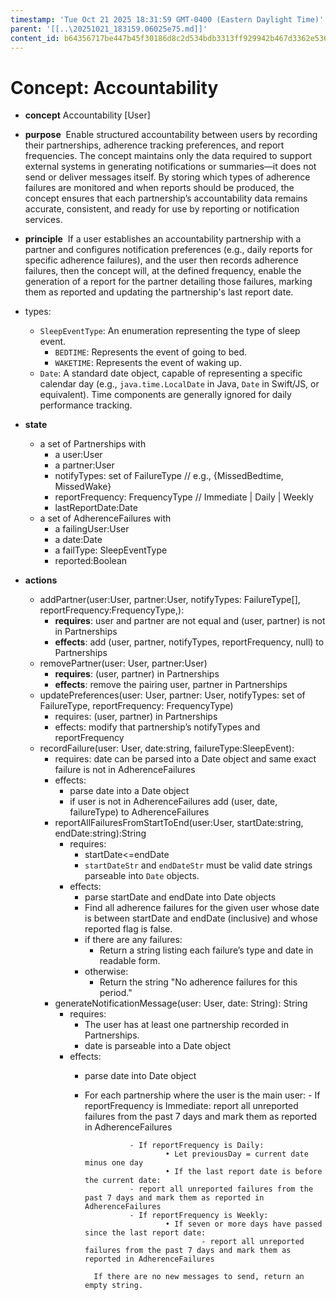```yaml
---
timestamp: 'Tue Oct 21 2025 18:31:59 GMT-0400 (Eastern Daylight Time)'
parent: '[[..\20251021_183159.06025e75.md]]'
content_id: b64356717be447b45f30186d8c2d534bdb3313ff929942b467d3362e536c2b99
---
```


# Concept: Accountability

* **concept** Accountability \[User]

* **purpose**     Enable structured accountability between users by recording their partnerships, adherence tracking preferences, and report frequencies. The concept maintains only the data required to support external systems in generating notifications or summaries—it does not send or deliver messages itself. By storing which types of adherence failures are monitored and when reports should be produced, the concept ensures that each partnership’s accountability data remains accurate, consistent, and ready for use by reporting or notification services.

* **principle**     If a user establishes an accountability partnership with a partner and configures notification preferences (e.g., daily reports for specific adherence failures), and the user then records adherence failures, then the concept will, at the defined frequency, enable the generation of a report for the partner detailing those failures, marking them as reported and updating the partnership's last report date.

* types:
  * `SleepEventType`: An enumeration representing the type of sleep event.
    * `BEDTIME`: Represents the event of going to bed.
    * `WAKETIME`: Represents the event of waking up.
  * `Date`: A standard date object, capable of representing a specific calendar day (e.g., `java.time.LocalDate` in Java, `Date` in Swift/JS, or equivalent). Time components are generally ignored for daily performance tracking.

* **state**
  * a set of Partnerships with
    * a user:User
    * a partner:User
    * notifyTypes: set of FailureType // e.g., {MissedBedtime, MissedWake}
    * reportFrequency: FrequencyType // Immediate | Daily | Weekly
    * lastReportDate:Date
  * a set of AdherenceFailures with
    * a failingUser:User
    * a date:Date
    * a failType: SleepEventType
    * reported:Boolean

* **actions**
  * addPartner(user:User, partner:User, notifyTypes: FailureType\[], reportFrequency:FrequencyType,):
    * **requires**: user and partner are not equal and (user, partner) is not in Partnerships
    * **effects**: add (user, partner, notifyTypes, reportFrequency, null) to Partnerships
  * removePartner(user: User, partner:User)
    * **requires**: (user, partner) in Partnerships
    * **effects**: remove the pairing user, partner in Partnerships
  * updatePreferences(user: User, partner: User, notifyTypes: set of FailureType, reportFrequency: FrequencyType)
    * requires: (user, partner) in Partnerships
    * effects: modify that partnership’s notifyTypes and reportFrequency
  * recordFailure(user: User, date:string, failureType:SleepEvent):
    * requires: date can be parsed into a Date object and same exact failure is not in AdherenceFailures
    * effects:
      * parse date into a Date object
      * if user is not in AdherenceFailures add (user, date, failureType) to AdherenceFailures
    * reportAllFailuresFromStartToEnd(user:User, startDate:string, endDate:string):String
      * requires:
        * startDate<=endDate
        * `startDateStr` and `endDateStr` must be valid date strings parseable into `Date` objects.
      * effects:
        * parse startDate and endDate into Date objects
        * Find all adherence failures for the given user whose date is between startDate and endDate (inclusive) and whose reported flag is false.
        * if there are any failures:
          * Return a string listing each failure’s type and date in readable form.
        * otherwise:
          * Return the string "No adherence failures for this period."
    * generateNotificationMessage(user: User, date: String): String
      * requires:
        * The user has at least one partnership recorded in Partnerships.
        * date is parseable into a Date object
      * effects:
        * parse date into Date object
        * For each partnership where the user is the main user:
          \- If reportFrequency is Immediate:
          report all unreported failures from the past 7 days and mark them as reported in AdherenceFailures

          ```
            		- If reportFrequency is Daily:
            				• Let previousDay = current date minus one day
            				• If the last report date is before the current date:
            		- report all unreported failures from the past 7 days and mark them as reported in AdherenceFailures
            		- If reportFrequency is Weekly:
            				• If seven or more days have passed since the last report date:
            						- report all unreported failures from the past 7 days and mark them as reported in AdherenceFailures

            If there are no new messages to send, return an empty string.
          ```
